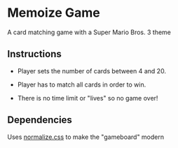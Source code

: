 # Memoize Game
A card matching game with a Super Mario Bros. 3 theme

## Instructions
* Player sets the number of cards between 4 and 20.

* Player has to match all cards in order to win.

* There is no time limit or "lives" so no game over!

## Dependencies
Uses [normalize.css](https://github.com/necolas/normalize.css) to make the "gameboard" modern